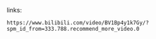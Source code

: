 
links:

    https://www.bilibili.com/video/BV1Bp4y1k7Gy/?spm_id_from=333.788.recommend_more_video.0


